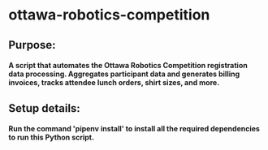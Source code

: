 # ottawa-robotics-competition

## Purpose: 
#### A script that automates the Ottawa Robotics Competition registration data processing. Aggregates participant data and generates billing invoices, tracks attendee lunch orders, shirt sizes, and more.

## Setup details: 
#### Run the command 'pipenv install' to install all the required dependencies to run this Python script.
